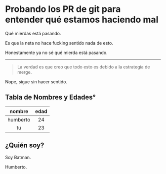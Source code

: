 # Probando los PR de git para entender qué estamos haciendo mal

Qué mierdas está pasando.

Es que la neta no hace fucking sentido nada de esto.

Honestamente ya no sé qué mierda está pasando.

---

> La verdad es que creo que todo esto es debido a la estrategia de merge.

Nope, sigue sin hacer sentido.

## Tabla de Nombres y Edades°

|nombre|edad|
|:---:|:---:|
|humberto|24|
|tu|23|


## ¿Quién soy?

Soy Batman.

Humberto.

